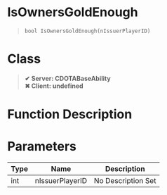 # IsOwnersGoldEnough
> `bool IsOwnersGoldEnough(nIssuerPlayerID)`
# Class
> __✔ Server: CDOTABaseAbility__  
> __✖ Client: undefined__  
# Function Description

# Parameters
Type|Name|Description
--|--|--
int|nIssuerPlayerID|No Description Set

